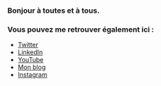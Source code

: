 ### Bonjour à toutes et à tous. 

<!--
**JOELCREST/JOELCREST** is a ✨ _special_ ✨ repository because its `README.md` (this file) appears on your GitHub profile.

Here are some ideas to get you started:

- 🔭 I’m currently working on ...
- 🌱 I’m currently learning ...
- 👯 I’m looking to collaborate on ...
- 🤔 I’m looking for help with ...
- 💬 Ask me about ...
- 📫 How to reach me: ...
- 😄 Pronouns: ...
- ⚡ Fun fact: ...
-->

### Vous pouvez me retrouver également ici :

- [Twitter](http://twitter.com/joelcrest)
- [LinkedIn](http://linkedin.com/in/joelcrest)
- [YouTube](http://youtube.com/c/joelcrest) 
- [Mon blog](http://joelcrest.com)  
- [Instagram](http://instagram.com/joelcrest) 
